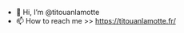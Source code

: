 - 👋 Hi, I’m @titouanlamotte
- 📫 How to reach me >> https://titouanlamotte.fr/

<!---
titouanlamotte/titouanlamotte is a ✨ special ✨ repository because its `README.md` (this file) appears on your GitHub profile.
You can click the Preview link to take a look at your changes.
--->
